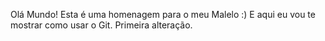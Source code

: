 Olá Mundo! Esta é uma homenagem para o meu Malelo :) E aqui eu vou te mostrar como usar o Git.
Primeira alteração.

